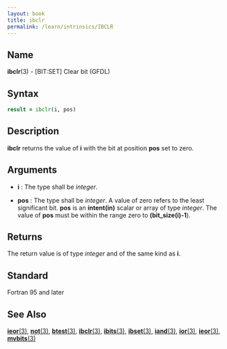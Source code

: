 ```yaml
---
layout: book
title: ibclr
permalink: /learn/intrinsics/IBCLR
---
```

## __Name__

__ibclr__(3) - \[BIT:SET\] Clear bit
(GFDL)

## __Syntax__
```fortran
result = ibclr(i, pos)
```
## __Description__

__ibclr__ returns the value of __i__ with the bit at position __pos__ set to zero.

## __Arguments__

  - __i__
    : The type shall be _integer_.

  - __pos__
    : The type shall be _integer_. A value of zero refers to the least
    significant bit. __pos__ is an __intent(in)__ scalar or array of type
    _integer_. The value of __pos__ must be within the range zero to
    __(bit\_size(i)-1__).

## __Returns__

The return value is of type _integer_ and of the same kind as __i__.

## __Standard__

Fortran 95 and later

## __See Also__

[__ieor__(3)](IEOR), 
[__not__(3)](NOT),
[__btest__(3)](BTEST),
[__ibclr__(3)](IBCLR),
[__ibits__(3)](IBITS),
[__ibset__(3)](IBSET),
[__iand__(3)](IAND),
[__ior__(3)](IOR),
[__ieor__(3)](IEOR),
[__mvbits__(3)](MVBITS)
